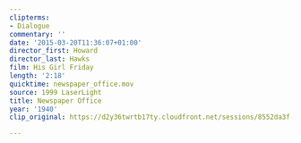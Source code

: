 ```yaml
---
clipterms:
- Dialogue
commentary: ''
date: '2015-03-20T11:36:07+01:00'
director_first: Howard
director_last: Hawks
film: His Girl Friday
length: '2:18'
quicktime: newspaper_office.mov
source: 1999 LaserLight
title: Newspaper Office
year: '1940'
clip_original: https://d2y36twrtb17ty.cloudfront.net/sessions/8552da3f-a9a8-42a5-8d36-ae31015d4b60/2feeb94d-f12c-42ee-ac7a-ae31015d4b69-54fe7988-6a08-4c91-b539-ae31015d89bc.mp4

---
```


